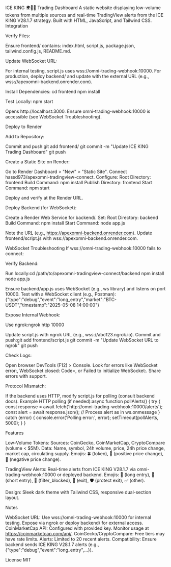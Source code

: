 ICE KING 🌍🧊👑 Trading Dashboard
A static website displaying low-volume tokens from multiple sources and real-time TradingView alerts from the ICE KING V28.1.7 strategy. Built with HTML, JavaScript, and Tailwind CSS.
Integration

Verify Files:

Ensure frontend/ contains: index.html, script.js, package.json, tailwind.config.js, README.md.


Update WebSocket URL:

For internal testing, script.js uses wss://omni-trading-webhook:10000.
For production, deploy backend/ and update with the external URL (e.g., wss://apexomni-backend.onrender.com).


Install Dependencies:
cd frontend
npm install


Test Locally:
npm start


Opens http://localhost:3000.
Ensure omni-trading-webhook:10000 is accessible (see WebSocket Troubleshooting).



Deploy to Render

Add to Repository:

Commit and push:git add frontend/
git commit -m "Update ICE KING Trading Dashboard"
git push




Create a Static Site on Render:

Go to Render Dashboard > "New" > "Static Site".
Connect hassd973/apexomni-tradingview-connect.
Configure:
Root Directory: frontend
Build Command: npm install
Publish Directory: frontend
Start Command: npm start


Deploy and verify at the Render URL.


Deploy Backend (for WebSocket):

Create a Render Web Service for backend/.
Set:
Root Directory: backend
Build Command: npm install
Start Command: node app.js


Note the URL (e.g., https://apexomni-backend.onrender.com).
Update frontend/script.js with wss://apexomni-backend.onrender.com.



WebSocket Troubleshooting
If wss://omni-trading-webhook:10000 fails to connect:

Verify Backend:

Run locally:cd /path/to/apexomni-tradingview-connect/backend
npm install
node app.js


Ensure backend/app.js uses WebSocket (e.g., ws library) and listens on port 10000.
Test with a WebSocket client (e.g., Postman):{"type":"debug","event":"long_entry","market":"BTC-USDT","timestamp":"2025-05-08 14:00:00"}




Expose Internal Webhook:

Use ngrok:ngrok http 10000


Update script.js with ngrok URL (e.g., wss://abc123.ngrok.io).
Commit and push:git add frontend/script.js
git commit -m "Update WebSocket URL to ngrok"
git push






Check Logs:

Open browser DevTools (F12) > Console.
Look for errors like WebSocket error:, WebSocket closed: Code=, or Failed to initialize WebSocket:.
Share errors with support.


Protocol Mismatch:

If the backend uses HTTP, modify script.js for polling (consult backend docs).
Example HTTP polling (if needed):async function pollAlerts() {
  try {
    const response = await fetch('http://omni-trading-webhook:10000/alerts');
    const alert = await response.json();
    // Process alert as in ws.onmessage
  } catch (error) {
    console.error('Polling error:', error);
    setTimeout(pollAlerts, 5000);
  }
}





Features

Low-Volume Tokens:
Sources: CoinGecko, CoinMarketCap, CryptoCompare (volume < $5M).
Data: Name, symbol, 24h volume, price, 24h price change, market cap, circulating supply.
Emojis: 🍀 (token), 🤑 (positive price change), 🤮 (negative price change).


TradingView Alerts:
Real-time alerts from ICE KING V28.1.7 via omni-trading-webhook:10000 or deployed backend.
Emojis: 🚀 (long entry), 🧪 (short entry), 🧊 (filter_blocked), 🏁 (exit), 🛡️ (protect exit), ✅ (other).


Design: Sleek dark theme with Tailwind CSS, responsive dual-section layout.

Notes

WebSocket URL: Use wss://omni-trading-webhook:10000 for internal testing. Expose via ngrok or deploy backend/ for external access.
CoinMarketCap API: Configured with provided key. Monitor usage at https://coinmarketcap.com/api/.
CoinGecko/CryptoCompare: Free tiers may have rate limits.
Alerts: Limited to 20 recent alerts.
Compatibility: Ensure backend sends ICE KING V28.1.7 alerts (e.g., {"type":"debug","event":"long_entry",...}).

License
MIT

